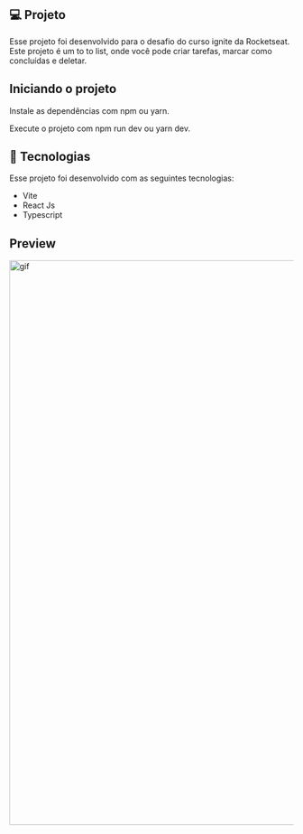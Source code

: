 ## 💻 Projeto

Esse projeto foi desenvolvido para o desafio do curso ignite da Rocketseat. Este projeto é um to to list, onde você pode criar tarefas, marcar como concluídas e deletar.

## Iniciando o projeto

Instale as dependências com npm ou yarn.

Execute o projeto com npm run dev ou yarn dev.

## 🚀 Tecnologias

Esse projeto foi desenvolvido com as seguintes tecnologias:

- Vite
- React Js
- Typescript

## Preview

<img alt="gif" title="Gif App" src="./.github/todolist.gif" width ="1000"/>
